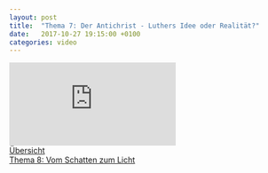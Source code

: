 ```yaml
---
layout: post
title:  "Thema 7: Der Antichrist - Luthers Idee oder Realität?"
date:   2017-10-27 19:15:00 +0100
categories: video
---
```


<div class="o-ratio o-ratio--16:9 u-shadow u-mv">
    <iframe src="http://embed.joelmediatv.de/06502" frameborder="0" allowfullscreen></iframe>
</div>

<div class="o-pack">
    <div class="o-pack__item">
        <a class="c-btn c-btn--primary c-btn--ghost" href="/#program">Übersicht</a>
    </div>
    <div class="o-pack__item u-text-right">
        <a class="c-btn c-btn--primary c-btn--disabled" href="{{ site.baseurl }}{% post_url 2017-10-28-thema-8 %}" disabled>Thema 8: Vom Schatten zum Licht <span class="u-ic-arrow-forward"></span></a>
    </div>
</div>
